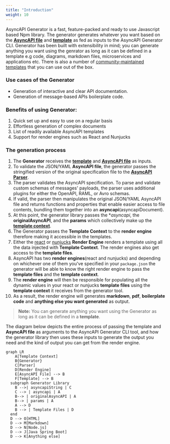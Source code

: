 ```yaml
---
title: "Introduction"
weight: 10
---
```

AsyncAPI Generator is a fast, feature-packed and ready to use Javascript based Npm library. The generator generates whatever you want based on the **[AsyncAPI file](asyncapi-file.md)** and **[template](template.md)** as fed as inputs to the AsyncAPI Generator CLI. Generator has been built with extensibility in mind; you can generate anything you want using the genrator as long as it can be defined in a template e.g code, diagrams, markdown files, microservices and applications etc.  There is also a number of [community-maintained templates](https://github.com/search?q=topic%3Aasyncapi+topic%3Agenerator+topic%3Atemplate) that you can use out of the box.

### Use cases of the Generator
- Generation of interactive and clear API documentation.
- Generation of message-based APIs boilerplate code.

### Benefits of using Generator:

1. Quick set up and easy to use on a regular basis
2. Effortless generation of complex documents
3. List of readily available AsyncAPI templates
4. Support for render engines such as React and Nunjucks

### The generation process
1. The **Generator** receives the **[template](template.md)** and **[AsyncAPI file](asyncapi-file.md)** as inputs. 
2. To validate the JSON/YAML **AsyncAPI file**, the generator passes the stringified version of the original specification file to the **[AsyncAPI Parser](parser.md)**. 
3. The parser validates the AsyncAPI specification. To parse and validate custom schemas of messages' payloads, the parser uses additional plugins for either the OpenAPI, RAML, or Avro schemas. 
4. If valid, the parser then manipulates the original JSON/YAML AsyncAPI file and returns functions and properties that enable easier access to file contents, bundling them together into an **asyncapi**(asyncapiDocument). 
5. At this point, the generator library passes the **asyncapi*, the ****originalAsyncAPI****, and the **params** which collectively make up the **[template context](asyncapi-context.md)**. 
6. The Generator passes the **Template Context** to the **render engine** therefore making it accessible in the templates.
7. Either the [react](react-render-engine.md) or [nunjucks](nunjucks-render-engine.md) **Render Engine** renders a template using all the data injected with **Template Context**. The render engines also get access to the **template files**. 
8. AsyncAPI has two **render engines**(react and nunjucks) and depending on whichever one of them you've specified in your `package.json` the generator will be able to know the right render engine to pass the **template files** and the **template context**.
9.  The **render engine** will then be responsible for populating all the dynamic values in your react or nunjucks **template files** using the **template context** it receives from the generator tool. 
10. As a result, the render engine will generates **markdown**, **pdf**, **boilerplate code** and **anything else you want generated** as output.

> **Note:** 
> You can generate anything you want using the Generator as long as it can be defined in a **template**.

The diagram below depicts the entire process of passing the template and **AsyncAPI file** as arguments to the AsyncAPI Generator CLI tool, and how the generator library then uses these inputs to generate the output you need and the kind of output you can get from the render engine.

``` mermaid
graph LR
    A[Template Context]
    B{Generator}
    C[Parser]
    D[Render Engine]
    E[AsyncAPI File] --> B
    F[Template] --> B
  subgraph Generator Library
    B -->| asyncapiString | C
    C --> | asyncapi | A
    B--> | originalAsyncAPI | A
    B--> | params | A
    A --> D
    B --> | Template Files | D
  end
  D --> O[HTML]
  D --> M[Markdown]
  D --> N[Node.js]
  D --> J[Java Spring Boot]
  D --> K[Anything else]
  ```